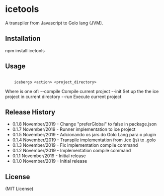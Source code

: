 # icetools

A transpiler from Javascript to Golo lang (JVM).

## Installation

  npm install icetools

## Usage

```shell

    icebergo <action> <project_directory>

```

Where <action> is one of:
    --compile    Compile current project
    --init       Set up the the ice project in current directory
    --run        Execute current project


## Release History

* 0.1.8 November/2019 - Change "preferGlobal" to false in package.json
* 0.1.7 November/2019 - Runner implementation to ice project
* 0.1.5 November/2019 - Adcionando os jars do Golo Lang para o plugin
* 0.1.4 November/2019 - Transpile implementation from .ice (js) to .golo
* 0.1.3 November/2019 - Fix implementation compile command
* 0.1.2 November/2019 - Implementation compile command
* 0.1.1 November/2019 - Initial release
* 0.1.0 November/2019 - Initial release

## License

(MIT License)
